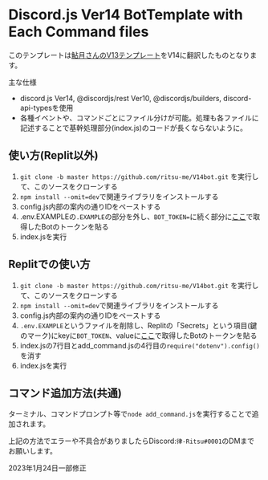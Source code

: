 # Discord.js Ver14 BotTemplate with Each Command files

このテンプレートは[鮎月さんのV13テンプレート](https://ayutsuki.net/introduction/discord-js-v13-replit/)をV14に翻訳したものとなります。

主な仕様

* discord.js Ver14, @discordjs/rest Ver10, @discordjs/builders, discord-api-typesを使用
* 各種イベントや、コマンドごとにファイル分けが可能。処理も各ファイルに記述することで基幹処理部分(index.js)のコードが長くならないように。

## 使い方(Replit以外)
1. `git clone -b master https://github.com/ritsu-me/V14bot.git` を実行して、このソースをクローンする
2. `npm install --omit=dev`で関連ライブラリをインストールする
3. config.js内部の案内の通りIDをペーストする
4. .env.EXAMPLEの`.EXAMPLE`の部分を外し、`BOT_TOKEN=`に続く部分に[ここ](https://discord.com/developers/applications)で取得したBotのトークンを貼る
5. index.jsを実行

## Replitでの使い方
1. `git clone -b master https://github.com/ritsu-me/V14bot.git` を実行して、このソースをクローンする
2. `npm install --omit=dev`で関連ライブラリをインストールする
3. config.js内部の案内の通りIDをペーストする
4. `.env.EXAMPLE`というファイルを削除し、Replitの「Secrets」という項目(鍵のマーク)にkeyに`BOT_TOKEN`、valueに[ここ](https://discord.com/developers/applications)で取得したBotのトークンを貼る
5. index.jsの7行目とadd_command.jsの4行目の`require("dotenv").config()`を消す
6. index.jsを実行

## コマンド追加方法(共通)
ターミナル、コマンドプロンプト等で`node add_command.js`を実行することで追加されます。

上記の方法でエラーや不具合がありましたらDiscord:`律-Ritsu#0001`のDMまでお願いします。

2023年1月24日一部修正
